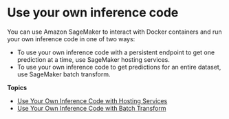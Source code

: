 # Use your own inference code<a name="your-algorithms-inference-main"></a>

You can use Amazon SageMaker to interact with Docker containers and run your own inference code in one of two ways:
+ To use your own inference code with a persistent endpoint to get one prediction at a time, use SageMaker hosting services\.
+ To use your own inference code to get predictions for an entire dataset, use SageMaker batch transform\.

**Topics**
+ [Use Your Own Inference Code with Hosting Services](your-algorithms-inference-code.md)
+ [Use Your Own Inference Code with Batch Transform](your-algorithms-batch-code.md)